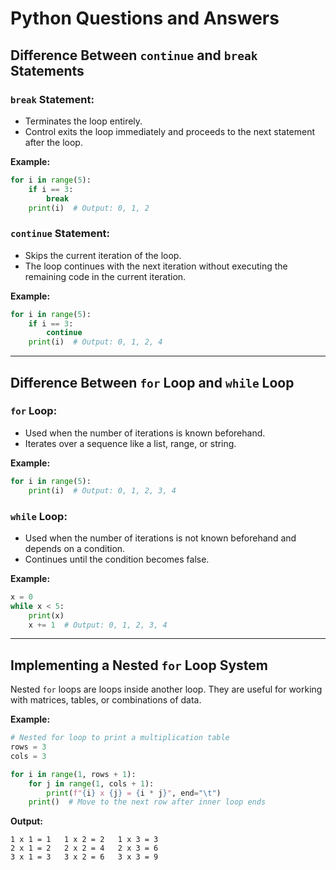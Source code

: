 # Python Questions and Answers

## Difference Between `continue` and `break` Statements

### `break` Statement:
- Terminates the loop entirely.
- Control exits the loop immediately and proceeds to the next statement after the loop.

**Example:**
```python
for i in range(5):
    if i == 3:
        break
    print(i)  # Output: 0, 1, 2
```

### `continue` Statement:
- Skips the current iteration of the loop.
- The loop continues with the next iteration without executing the remaining code in the current iteration.

**Example:**
```python
for i in range(5):
    if i == 3:
        continue
    print(i)  # Output: 0, 1, 2, 4
```

---

## Difference Between `for` Loop and `while` Loop

### `for` Loop:
- Used when the number of iterations is known beforehand.
- Iterates over a sequence like a list, range, or string.

**Example:**
```python
for i in range(5):
    print(i)  # Output: 0, 1, 2, 3, 4
```

### `while` Loop:
- Used when the number of iterations is not known beforehand and depends on a condition.
- Continues until the condition becomes false.

**Example:**
```python
x = 0
while x < 5:
    print(x)
    x += 1  # Output: 0, 1, 2, 3, 4
```

---

## Implementing a Nested `for` Loop System

Nested `for` loops are loops inside another loop. They are useful for working with matrices, tables, or combinations of data.

**Example:**
```python
# Nested for loop to print a multiplication table
rows = 3
cols = 3

for i in range(1, rows + 1):
    for j in range(1, cols + 1):
        print(f"{i} x {j} = {i * j}", end="\t")
    print()  # Move to the next row after inner loop ends
```

**Output:**
```
1 x 1 = 1	1 x 2 = 2	1 x 3 = 3	
2 x 1 = 2	2 x 2 = 4	2 x 3 = 6	
3 x 1 = 3	3 x 2 = 6	3 x 3 = 9	
```
